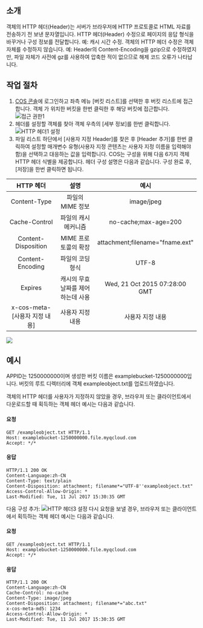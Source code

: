 ## 소개
객체의 HTTP 헤더(Header)는 서버가 브라우저에 HTTP 프로토콜로 HTML 자료를 전송하기 전 보낸 문자열입니다. HTTP 헤더(Header) 수정으로 페이지의 응답 형식을 바꾸거나 구성 정보를 전달합니다. 예: 캐시 시간 수정. 객체의 HTTP 헤더 수정은 객체 자체를 수정하지 않습니다.
예: Header의 Content-Encoding을 gzip으로 수정하였지만, 파일 자체가 사전에 gz를 사용하여 압축한 적이 없으므로 해제 코드 오류가 나타납니다.

## 작업 절차
1. [COS 콘솔](https://console.cloud.tencent.com/cos5)에 로그인하고 좌측 메뉴 [버킷 리스트]를 선택한 후 버킷 리스트에 접근합니다. 객체 가 위치한 버킷을 한번 클릭한 후 해당 버킷에 접근합니다.
  ![접근 권한1](https://main.qcloudimg.com/raw/bb1663e4cde860956d8bb54313808df3.png)
2. 헤더를 설정할 객체를 찾아 객체 우측의 [세부 정보]를 한번 클릭합니다.
  ![HTTP 헤더1 설정](https://main.qcloudimg.com/raw/9e06474e1b57e7df5f1a1f47508d3273.png)
3. 파일 리스트 하단에서 [사용자 지정 Header]를 찾은 후 [Header 추가]를 한번 클릭하여 설정할 매개변수 유형(사용자 지정 콘텐츠는 사용자 지정 이름을 입력해야 함)을 선택하고 대응하는 값을 입력합니다. COS는 구성을 위해 다음 6가지 객체 HTTP 헤더 식별을 제공합니다. 헤더 구성 설명은 다음과 같습니다. 구성 완료 후, [저장]을 한번 클릭하면 됩니다.

|        HTTP 헤더        |          설명          |              예시               |
| :---------------------: | :--------------------: | :-----------------------------: |
|      Content-Type       |    파일의 MIME 정보    |           image/jpeg            |
|      Cache-Control      |     파일의 캐시 메커니즘    |      no-cache;max-age=200       |
|   Content-Disposition   |    MIME 프로토콜의 확장     | attachment;filename="fname.ext" |
|    Content-Encoding     |     파일의 코딩 형식     |              UTF-8              |
|         Expires         | 캐시의 무효 날짜를 제어하는데 사용 |  Wed, 21 Oct 2015 07:28:00 GMT  |
| x-cos-meta-[사용자 지정 내용] |       사용자 지정 내용       |           사용자 지정 내용            |

![](https://main.qcloudimg.com/raw/191fbd1b903069b5e546bb237b050ee2.png)


## 예시

APPID는 1250000000이며 생성한 버킷 이름은 examplebucket-1250000000입니다. 버킷의 루트 디렉터리에 객체 exampleobject.txt를 업로드하였습니다.

객체의 HTTP 헤더를 사용자가 지정하지 않았을 경우, 브라우저 또는 클라이언트에서 다운로드할 때 획득하는 객체 헤더 예시는 다음과 같습니다.
#### 요청
```http
GET /exampleobject.txt HTTP/1.1
Host: examplebucket-1250000000.file.myqcloud.com
Accept: */*
```

#### 응답
```http
HTTP/1.1 200 OK
Content-Language:zh-CN
Content-Type: text/plain
Content-Disposition: attachment; filename*="UTF-8''exampleobject.txt"
Access-Control-Allow-Origin: *
Last-Modified: Tue, 11 Jul 2017 15:30:35 GMT
```

다음 구성 추가:
![HTTP 헤더3 설정](https://main.qcloudimg.com/raw/2474d24e7d1d365e0c736572aae8f652.png)
다시 요청을 보낼 경우, 브라우저 또는 클라이언트에서 획득하는 객체 헤더 예시는 다음과 같습니다.
#### 요청
```http
GET /exampleobject.txt HTTP/1.1
Host: examplebucket-1250000000.file.myqcloud.com
Accept: */*
```

#### 응답
```http
HTTP/1.1 200 OK
Content-Language:zh-CN
Cache-Control: no-cache
Content-Type: image/jpeg
Content-Disposition: attachment; filename*="abc.txt"
x-cos-meta-md5: 1234
Access-Control-Allow-Origin: *
Last-Modified: Tue, 11 Jul 2017 15:30:35 GMT
```
